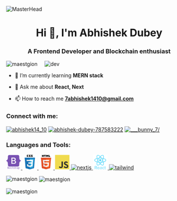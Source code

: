 ![MasterHead](https://sorkarseagle.files.wordpress.com/2020/11/k-4.gif)
<h1 align="center">Hi 👋, I'm Abhishek Dubey</h1>
<h3 align="center">A Frontend Developer and Blockchain enthusiast</h3>
<img align="right" alt="dev" width="400" src="https://c.tenor.com/NOYF3f82b_gAAAAC/programmer.gif">

<p align="left"> <img src="https://komarev.com/ghpvc/?username=maestgion&label=Profile%20views&color=0e75b6&style=flat" alt="maestgion" /> </p>

- 🌱 I’m currently learning **MERN stack**

- 💬 Ask me about **React, Next**

- 📫 How to reach me **7abhishek1410@gmail.com**

<h3 align="left">Connect with me:</h3>
<p align="left">
<a href="https://twitter.com/abhishek14_10" target="blank"><img align="center" src="https://raw.githubusercontent.com/rahuldkjain/github-profile-readme-generator/master/src/images/icons/Social/twitter.svg" alt="abhishek14_10" height="30" width="40" /></a>
<a href="https://linkedin.com/in/abhishek-dubey-787583222" target="blank"><img align="center" src="https://raw.githubusercontent.com/rahuldkjain/github-profile-readme-generator/master/src/images/icons/Social/linked-in-alt.svg" alt="abhishek-dubey-787583222" height="30" width="40" /></a>
<a href="https://instagram.com/___bunny_7/" target="blank"><img align="center" src="https://raw.githubusercontent.com/rahuldkjain/github-profile-readme-generator/master/src/images/icons/Social/instagram.svg" alt="___bunny_7/" height="30" width="40" /></a>
</p>

<h3 align="left">Languages and Tools:</h3>
<p align="left"> <a href="https://getbootstrap.com" target="_blank" rel="noreferrer"> <img src="https://raw.githubusercontent.com/devicons/devicon/master/icons/bootstrap/bootstrap-plain-wordmark.svg" alt="bootstrap" width="40" height="40"/> </a> <a href="https://www.w3schools.com/css/" target="_blank" rel="noreferrer"> <img src="https://raw.githubusercontent.com/devicons/devicon/master/icons/css3/css3-original-wordmark.svg" alt="css3" width="40" height="40"/> </a> <a href="https://www.w3.org/html/" target="_blank" rel="noreferrer"> <img src="https://raw.githubusercontent.com/devicons/devicon/master/icons/html5/html5-original-wordmark.svg" alt="html5" width="40" height="40"/> </a> <a href="https://developer.mozilla.org/en-US/docs/Web/JavaScript" target="_blank" rel="noreferrer"> <img src="https://raw.githubusercontent.com/devicons/devicon/master/icons/javascript/javascript-original.svg" alt="javascript" width="40" height="40"/> </a> <a href="https://nextjs.org/" target="_blank" rel="noreferrer"> <img src="https://cdn.worldvectorlogo.com/logos/nextjs-2.svg" alt="nextjs" width="40" height="40"/> </a> <a href="https://reactjs.org/" target="_blank" rel="noreferrer"> <img src="https://raw.githubusercontent.com/devicons/devicon/master/icons/react/react-original-wordmark.svg" alt="react" width="40" height="40"/> </a> <a href="https://tailwindcss.com/" target="_blank" rel="noreferrer"> <img src="https://www.vectorlogo.zone/logos/tailwindcss/tailwindcss-icon.svg" alt="tailwind" width="40" height="40"/> </a> </p>

<p><img align="left" src="https://github-readme-stats.vercel.app/api/top-langs?username=maestgion&show_icons=true&locale=en&layout=compact" alt="maestgion" /></p>

<p>&nbsp;<img align="center" src="https://github-readme-stats.vercel.app/api?username=maestgion&show_icons=true&locale=en" alt="maestgion" /></p>

<p><img align="center" src="https://github-readme-streak-stats.herokuapp.com/?user=maestgion&" alt="maestgion" /></p>
